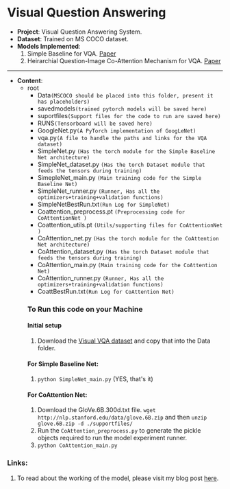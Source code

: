 # Visual Question Answering
- **Project**: Visual Question Answering System.
- **Dataset**: Trained on MS COCO dataset.
- **Models Implemented**:
  1. Simple Baseline for VQA. [Paper](https://arxiv.org/abs/1512.02167)
  1. Heirarchial Question-Image Co-Attention Mechanism for VQA. [Paper](https://arxiv.org/abs/1606.00061)
---
- **Content**:
  - root
    - Data`(MSCOCO should be placed into this folder, present it has placeholders)`
    - savedmodels`(trained pytorch models will be saved here)`
    - suportfiles`(Support files for the code to run are saved here)`
    - RUNS`(Tensorboard will be saved here)`
    - GoogleNet.py`(A PyTorch implementation of GoogLeNet)`
    - vqa.py`(A file to handle the paths and links for the VQA dataset)`
    - SimpleNet.py `(Has the torch module for the Simple Baseline Net architecture)`
    - SimpleNet_dataset.py `(Has the torch Dataset module that feeds the tensors during training)`
    - SimepleNet_main.py `(Main training code for the Simple Baseline Net)`
    - SimpleNet_runner.py `(Runner, Has all the optimizers+training+validation functions)`
    - SimpleNetBestRun.txt`(Run Log for SimpleNet)`
    - Coattention_preprocess.pt `(Preprocessing code for CoAttentionNet )`
    - Coattention_utils.pt `(Utils/supporting files for CoAttentionNet )`
    - CoAttention_net.py `(Has the torch module for the CoAttention Net architecture)`
    - CoAttention_dataset.py `(Has the torch Dataset module that feeds the tensors during training)`
    - CoAttention_main.py `(Main training code for the CoAttention Net)`
    - CoAttention_runner.py `(Runner, Has all the optimizers+training+validation functions)`
    - CoattBestRun.txt`(Run Log for CoAttention Net)`
    ### **To Run this code on your Machine**
    #### Initial setup
       1. Download the [Visual VQA dataset](https://visualqa.org/) and copy that into the Data folder.
    #### For Simple Baseline Net:
       1. `python SimpleNet_main.py` (YES, that's it)
    #### For CoAttention Net:
       1. Download the GloVe.6B.300d.txt file.
          `wget http://nlp.stanford.edu/data/glove.6B.zip` and then `unzip glove.6B.zip -d ./supportfiles/`
       2. Run the `CoAttention_preprocess.py` to generate the pickle objects required to run the model experiment runner.
       3. `python CoAttention_main.py`
    
### Links:
1. To read about the working of the model, please visit my blog post [here](http://blog.abhishekyana.ml/2019/07/20/visual-question-answering-with-coattention-mechanism/).
